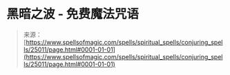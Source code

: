 <!--yml

分类: 未分类

日期: 2024-06-12 19:11:32

-->

# 黑暗之波 - 免费魔法咒语

> 来源：[https://www.spellsofmagic.com/spells/spiritual_spells/conjuring_spells/25011/page.html#0001-01-01](https://www.spellsofmagic.com/spells/spiritual_spells/conjuring_spells/25011/page.html#0001-01-01)
